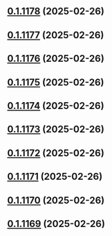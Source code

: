 ## [0.1.1178](https://github.com/binary-braids/terraform-oracle/compare/v0.1.1177...v0.1.1178) (2025-02-26)



## [0.1.1177](https://github.com/binary-braids/terraform-oracle/compare/v0.1.1176...v0.1.1177) (2025-02-26)



## [0.1.1176](https://github.com/binary-braids/terraform-oracle/compare/v0.1.1175...v0.1.1176) (2025-02-26)



## [0.1.1175](https://github.com/binary-braids/terraform-oracle/compare/v0.1.1174...v0.1.1175) (2025-02-26)



## [0.1.1174](https://github.com/binary-braids/terraform-oracle/compare/v0.1.1173...v0.1.1174) (2025-02-26)



## [0.1.1173](https://github.com/binary-braids/terraform-oracle/compare/v0.1.1172...v0.1.1173) (2025-02-26)



## [0.1.1172](https://github.com/binary-braids/terraform-oracle/compare/v0.1.1171...v0.1.1172) (2025-02-26)



## [0.1.1171](https://github.com/binary-braids/terraform-oracle/compare/v0.1.1170...v0.1.1171) (2025-02-26)



## [0.1.1170](https://github.com/binary-braids/terraform-oracle/compare/v0.1.1169...v0.1.1170) (2025-02-26)



## [0.1.1169](https://github.com/binary-braids/terraform-oracle/compare/v0.1.1168...v0.1.1169) (2025-02-26)



